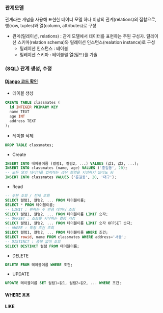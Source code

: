 ### 관계모델
관계라는 개념을 사용해 표현한 데이터 모델
하나 이상의 관계(relations)의 집합으로, 행(row, tuples)와 열(column, attributes)로 구성

- 관계(릴레이션, relations) : 관계 모델에서 데이터를 표현하는 주된 구성자. 릴레이션 스키마(relation schema)와 릴레이션 인스턴스(realation instance)로 구성
  - 릴레이션 인스턴스 : 테이블
  - 릴레이션 스키마 : 테이블읠 열(필드)를 기술

### (SQL) 관계 생성, 수정
#### [Django 코드 확인](DB%20with%20Django/DTL%20CRUD.md)
- 테이블 생성
```sql
CREATE TABLE classmates (
  id INTEGER PRIMARY KEY
  name TEXT
  age INT
  address TEXT
);
```
- 테이블 삭제
```sql
DROP TABLE classmates;
```
- Create
```sql
INSERT INTO 테이블이름 (컬럼1, 컬럼2, ...) VALUES (값1, 값2, ...);
INSERT INTO classmates (name, age) VALUES ('홍길동', 20);
-- 모든 열의 데이터를 입력하는 경우 컬럼을 지정하지 않아도 됨
INSERT INTO classmates VALUES ('홍길동', 20, '대구');
```
- Read
```sql
-- 부분 조회 / 전체 조회
SELECT 컬럼1, 컬럼2, ... FROM 테이블이름;
SELECT * FROM 테이블이름;
-- LIMIT : 원하는 수 만큼 데이터 조회
SELECT 컬럼1, 컬럼2, ... FROM 테이블이름 LIMIT 숫자;
-- OFFSET : 조회를 시작하는 컬럼 지정
SELECT 컬럼1, 컬럼2, ... FROM 테이블이름 LIMIT 숫자 OFFSET 숫자;
-- WHERE : 특정 조건 조회
SELECT 컬럼1, 컬럼2, ... FROM 테이블이름 WHERE 조건;
SELECT rowid, name FROM classmates WHERE address='서울';
-- DISTINCT : 중복 없이 조회
SELECT DISTINCT 컬럼 FROM 테이블이름;
```
- DELETE
```sql
DELETE FROM 테이블이름 WHERE 조건;
```
- UPDATE
```sql
UPDATE 테이블이름 SET 컬럼1=값1, 컬럼2=값2, ... WHERE 조건;
```

#### WHERE 응용

#### LIKE